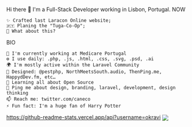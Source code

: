 Hi there 👋
I'm a Full-Stack Developer working in Lisbon, Portugal.
NOW

    ✨ Crafted last Laracon Online website;
    🇵🇹 Planing the "Tuga-Co-Op";
    🍑 What about this?

BIO

    🏢 I'm currently working at Medicare Portugal
    ⚙️ I use daily: .php, .js, .html, .css, .svg, .psd, .ai
    🌍 I'm mostly active within the Laravel Community
    💅 Designed: @pestphp, NorthMeetsSouth.audio, ThenPing.me, HappydDev.fm, etc…
    🌱 Learning all about Open Source
    💬 Ping me about design, branding, laravel, development, design thinking
    📫 Reach me: twitter.com/caneco
    ⚡️ Fun fact: I'm a huge fan of Harry Potter

https://github-readme-stats.vercel.app/api?username=okravi
<img align="center" src="https://github-readme-stats.vercel.app/api/<top-langs>/?username=<okravi>" />
